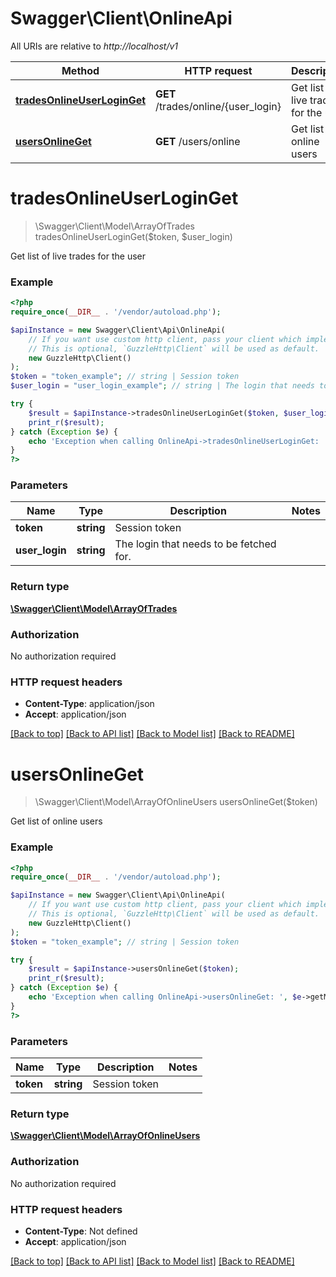 # Swagger\Client\OnlineApi

All URIs are relative to *http://localhost/v1*

Method | HTTP request | Description
------------- | ------------- | -------------
[**tradesOnlineUserLoginGet**](OnlineApi.md#tradesOnlineUserLoginGet) | **GET** /trades/online/{user_login} | Get list of live trades for the user
[**usersOnlineGet**](OnlineApi.md#usersOnlineGet) | **GET** /users/online | Get list of online users


# **tradesOnlineUserLoginGet**
> \Swagger\Client\Model\ArrayOfTrades tradesOnlineUserLoginGet($token, $user_login)

Get list of live trades for the user

### Example
```php
<?php
require_once(__DIR__ . '/vendor/autoload.php');

$apiInstance = new Swagger\Client\Api\OnlineApi(
    // If you want use custom http client, pass your client which implements `GuzzleHttp\ClientInterface`.
    // This is optional, `GuzzleHttp\Client` will be used as default.
    new GuzzleHttp\Client()
);
$token = "token_example"; // string | Session token
$user_login = "user_login_example"; // string | The login that needs to be fetched for.

try {
    $result = $apiInstance->tradesOnlineUserLoginGet($token, $user_login);
    print_r($result);
} catch (Exception $e) {
    echo 'Exception when calling OnlineApi->tradesOnlineUserLoginGet: ', $e->getMessage(), PHP_EOL;
}
?>
```

### Parameters

Name | Type | Description  | Notes
------------- | ------------- | ------------- | -------------
 **token** | **string**| Session token |
 **user_login** | **string**| The login that needs to be fetched for. |

### Return type

[**\Swagger\Client\Model\ArrayOfTrades**](../Model/ArrayOfTrades.md)

### Authorization

No authorization required

### HTTP request headers

 - **Content-Type**: application/json
 - **Accept**: application/json

[[Back to top]](#) [[Back to API list]](../../README.md#documentation-for-api-endpoints) [[Back to Model list]](../../README.md#documentation-for-models) [[Back to README]](../../README.md)

# **usersOnlineGet**
> \Swagger\Client\Model\ArrayOfOnlineUsers usersOnlineGet($token)

Get list of online users

### Example
```php
<?php
require_once(__DIR__ . '/vendor/autoload.php');

$apiInstance = new Swagger\Client\Api\OnlineApi(
    // If you want use custom http client, pass your client which implements `GuzzleHttp\ClientInterface`.
    // This is optional, `GuzzleHttp\Client` will be used as default.
    new GuzzleHttp\Client()
);
$token = "token_example"; // string | Session token

try {
    $result = $apiInstance->usersOnlineGet($token);
    print_r($result);
} catch (Exception $e) {
    echo 'Exception when calling OnlineApi->usersOnlineGet: ', $e->getMessage(), PHP_EOL;
}
?>
```

### Parameters

Name | Type | Description  | Notes
------------- | ------------- | ------------- | -------------
 **token** | **string**| Session token |

### Return type

[**\Swagger\Client\Model\ArrayOfOnlineUsers**](../Model/ArrayOfOnlineUsers.md)

### Authorization

No authorization required

### HTTP request headers

 - **Content-Type**: Not defined
 - **Accept**: application/json

[[Back to top]](#) [[Back to API list]](../../README.md#documentation-for-api-endpoints) [[Back to Model list]](../../README.md#documentation-for-models) [[Back to README]](../../README.md)

